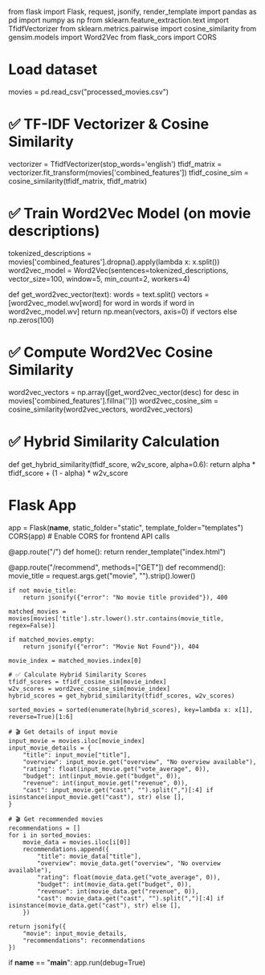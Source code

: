 from flask import Flask, request, jsonify, render_template
import pandas as pd
import numpy as np
from sklearn.feature_extraction.text import TfidfVectorizer
from sklearn.metrics.pairwise import cosine_similarity
from gensim.models import Word2Vec
from flask_cors import CORS

# Load dataset
movies = pd.read_csv("processed_movies.csv")

# ✅ TF-IDF Vectorizer & Cosine Similarity
vectorizer = TfidfVectorizer(stop_words='english')
tfidf_matrix = vectorizer.fit_transform(movies['combined_features'])
tfidf_cosine_sim = cosine_similarity(tfidf_matrix, tfidf_matrix)

# ✅ Train Word2Vec Model (on movie descriptions)
tokenized_descriptions = movies['combined_features'].dropna().apply(lambda x: x.split())
word2vec_model = Word2Vec(sentences=tokenized_descriptions, vector_size=100, window=5, min_count=2, workers=4)

def get_word2vec_vector(text):
    words = text.split()
    vectors = [word2vec_model.wv[word] for word in words if word in word2vec_model.wv]
    return np.mean(vectors, axis=0) if vectors else np.zeros(100)

# ✅ Compute Word2Vec Cosine Similarity
word2vec_vectors = np.array([get_word2vec_vector(desc) for desc in movies['combined_features'].fillna('')])
word2vec_cosine_sim = cosine_similarity(word2vec_vectors, word2vec_vectors)

# ✅ Hybrid Similarity Calculation
def get_hybrid_similarity(tfidf_score, w2v_score, alpha=0.6):
    return alpha * tfidf_score + (1 - alpha) * w2v_score

# Flask App
app = Flask(__name__, static_folder="static", template_folder="templates")
CORS(app)  # Enable CORS for frontend API calls

@app.route("/")
def home():
    return render_template("index.html")

@app.route("/recommend", methods=["GET"])
def recommend():
    movie_title = request.args.get("movie", "").strip().lower()
    
    if not movie_title:
        return jsonify({"error": "No movie title provided"}), 400

    matched_movies = movies[movies['title'].str.lower().str.contains(movie_title, regex=False)]
    
    if matched_movies.empty:
        return jsonify({"error": "Movie Not Found"}), 404

    movie_index = matched_movies.index[0]
    
    # ✅ Calculate Hybrid Similarity Scores
    tfidf_scores = tfidf_cosine_sim[movie_index]
    w2v_scores = word2vec_cosine_sim[movie_index]
    hybrid_scores = get_hybrid_similarity(tfidf_scores, w2v_scores)
    
    sorted_movies = sorted(enumerate(hybrid_scores), key=lambda x: x[1], reverse=True)[1:6]

    # 🎬 Get details of input movie
    input_movie = movies.iloc[movie_index]
    input_movie_details = {
        "title": input_movie["title"],
        "overview": input_movie.get("overview", "No overview available"),
        "rating": float(input_movie.get("vote_average", 0)),
        "budget": int(input_movie.get("budget", 0)),
        "revenue": int(input_movie.get("revenue", 0)),
        "cast": input_movie.get("cast", "").split(",")[:4] if isinstance(input_movie.get("cast"), str) else [],
    }

    # 🎬 Get recommended movies
    recommendations = []
    for i in sorted_movies:
        movie_data = movies.iloc[i[0]]
        recommendations.append({
            "title": movie_data["title"],
            "overview": movie_data.get("overview", "No overview available"),
            "rating": float(movie_data.get("vote_average", 0)),
            "budget": int(movie_data.get("budget", 0)),
            "revenue": int(movie_data.get("revenue", 0)),
            "cast": movie_data.get("cast", "").split(",")[:4] if isinstance(movie_data.get("cast"), str) else [],
        })

    return jsonify({
        "movie": input_movie_details,
        "recommendations": recommendations
    })

if __name__ == "__main__":
    app.run(debug=True)
